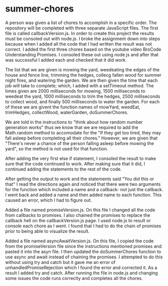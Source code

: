 # summer-chores

A person was given a list of chores to accomplish in a specific order. The repository will be completed with three separate JavaScript files. The first file is called callbackVersion.js. In order to create this project the results must be consoled out with node.js. I broke the assignment down into steps because when I added all the code that I had written the result was not correct. I added the first three chores based on the youtube video BroCode Understanding Promises. I consoled these out using node.js and after that was successful I added each and checked that it did work. 

The list that we are given is mowing the yard, weedeating the edges of the house and fence line, trimming the hedges, collecg fallen wood for summer night fires, and watering the garden. We are then given the time that each job will take to complete; which, I added with a setTimeout method. The times given are 2000 milliseconds for mowing, 1500 milliseconds to weedeat the yard, 1000 milliseconds to trim the hedges, 2500 milliseconds to collect wood, and finally 500 milliseconds to water the garden. For each of these we are givent the function names of mowYard, weedEat, trimHedges, collectWood, waterGarden, doSummerChores. 

We are told in the instructions to "think about how random number generation works" thus we know that we are required to add the Math.random method to accomodate for the "If they get too tired, they may fall asleep before completing all their chores." However, we are given that "There's never a chance of the person falling asleep before mowing the yard", so the method is not used for that function. 

After adding the very first else if statement, I consoled the result to make sure that the code continued to work. After making sure that it did, I continued adding the statements to the rest of the code.

After getting the output to work and the statements said "You did this or that" I read the directions again and noticed that there were two arguments for the function which included a name and a callback- not just the callback. I went back and added a name and then added name to each function. This caused an error, which I had to figure out.

Added a file named promiseVersion.js. On this file I changed all the code from callbacks to promises. I also chained the promises to replace the callback hell on the callbackVersion.js page. I used node.js to result or console each chore as I went. I found that I had to do the chain of promises prior to being able to visualize the result. 

Added a file named asyncAwaitVersion.js. On this file, I copied the code from the promiseVersion file since the instructions mentioned promises and pasted it into the asyn file. I then updated the doSummerChores function to use async and await instead of chaining the promises. I attempted to do this without using try and catch but it gave me an error of unhandledPromiseRejection which I found the error and corrected it. As a result I added try and catch. After running the file in node.js and changing some issues the code runs correclty and completes all the chores.



